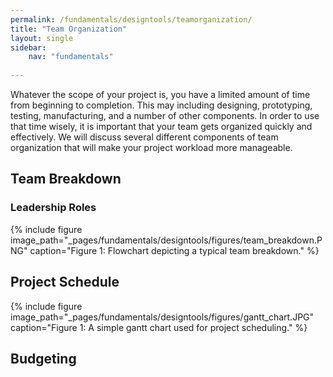 ```yaml
---
permalink: /fundamentals/designtools/teamorganization/
title: "Team Organization"
layout: single
sidebar:
    nav: "fundamentals"
    
---
```


Whatever the scope of your project is, you have a limited amount of time from beginning to completion. This may including designing, prototyping, testing, manufacturing, and a number of other components. In order to use that time wisely, it is important that your team gets organized quickly and effectively. We will discuss several different components of team organization that will make your project workload more manageable.

## Team Breakdown

### Leadership Roles

{% include figure image_path="_pages/fundamentals/designtools/figures/team_breakdown.PNG" caption="Figure 1: Flowchart depicting a typical team breakdown." %}

## Project Schedule

{% include figure image_path="_pages/fundamentals/designtools/figures/gantt_chart.JPG" caption="Figure 1: A simple gantt chart used for project scheduling." %}

## Budgeting
